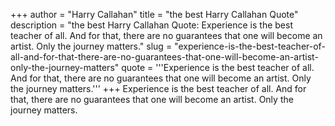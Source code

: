 +++
author = "Harry Callahan"
title = "the best Harry Callahan Quote"
description = "the best Harry Callahan Quote: Experience is the best teacher of all. And for that, there are no guarantees that one will become an artist. Only the journey matters."
slug = "experience-is-the-best-teacher-of-all-and-for-that-there-are-no-guarantees-that-one-will-become-an-artist-only-the-journey-matters"
quote = '''Experience is the best teacher of all. And for that, there are no guarantees that one will become an artist. Only the journey matters.'''
+++
Experience is the best teacher of all. And for that, there are no guarantees that one will become an artist. Only the journey matters.
